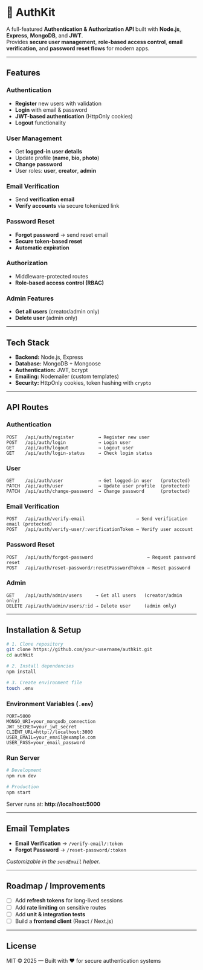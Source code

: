 # 🔐 AuthKit

A full-featured **Authentication & Authorization API** built with **Node.js**, **Express**, **MongoDB**, and **JWT**.  
Provides **secure user management**, **role-based access control**, **email verification**, and **password reset flows** for modern apps.

---

## Features

### Authentication
- **Register** new users with validation  
- **Login** with email & password  
- **JWT-based authentication** (HttpOnly cookies)  
- **Logout** functionality  

### User Management
- Get **logged-in user details**  
- Update profile (**name, bio, photo**)  
- **Change password**  
- User roles: **user**, **creator**, **admin**  

### Email Verification
- Send **verification email**  
- **Verify accounts** via secure tokenized link  

### Password Reset
- **Forgot password** → send reset email  
- **Secure token-based reset**  
- **Automatic expiration**  

### Authorization
- Middleware-protected routes  
- **Role-based access control (RBAC)**  

### Admin Features
- **Get all users** (creator/admin only)  
- **Delete user** (admin only)  

---

## Tech Stack

- **Backend:** Node.js, Express  
- **Database:** MongoDB + Mongoose  
- **Authentication:** JWT, bcrypt  
- **Emailing:** Nodemailer (custom templates)  
- **Security:** HttpOnly cookies, token hashing with `crypto`  

---

## API Routes

### **Authentication**
```
POST   /api/auth/register         → Register new user
POST   /api/auth/login            → Login user
GET    /api/auth/logout           → Logout user
GET    /api/auth/login-status     → Check login status
```

### **User**
```
GET    /api/auth/user             → Get logged-in user   (protected)
PATCH  /api/auth/user             → Update user profile  (protected)
PATCH  /api/auth/change-password  → Change password      (protected)
```

### **Email Verification**
```
POST   /api/auth/verify-email                   → Send verification email (protected)
POST   /api/auth/verify-user/:verificationToken → Verify user account
```

### **Password Reset**
```
POST   /api/auth/forgot-password                    → Request password reset
POST   /api/auth/reset-password/:resetPasswordToken → Reset password
```

### **Admin**
```
GET    /api/auth/admin/users     → Get all users   (creator/admin only)
DELETE /api/auth/admin/users/:id → Delete user     (admin only)
```

---

## Installation & Setup

```bash
# 1. Clone repository
git clone https://github.com/your-username/authkit.git
cd authkit

# 2. Install dependencies
npm install

# 3. Create environment file
touch .env
```

### **Environment Variables (`.env`)**

```env
PORT=5000
MONGO_URI=your_mongodb_connection
JWT_SECRET=your_jwt_secret
CLIENT_URL=http://localhost:3000
USER_EMAIL=your_email@example.com
USER_PASS=your_email_password
```

### **Run Server**

```bash
# Development
npm run dev

# Production
npm start
```

Server runs at: **http://localhost:5000**

---

## Email Templates

- **Email Verification** → `/verify-email/:token`
- **Forgot Password** → `/reset-password/:token`

_Customizable in the `sendEmail` helper._

---

## Roadmap / Improvements

- [ ] Add **refresh tokens** for long-lived sessions
- [ ] Add **rate limiting** on sensitive routes
- [ ] Add **unit & integration tests**
- [ ] Build a **frontend client** (React / Next.js)

---

## License

MIT © 2025 — Built with ❤️ for secure authentication systems
